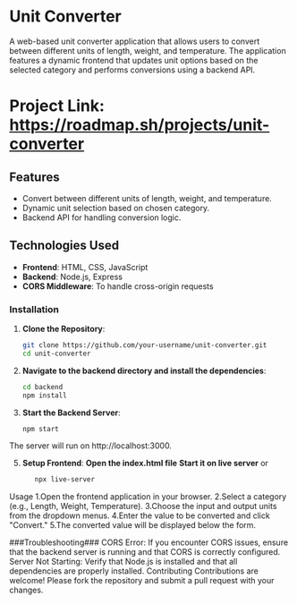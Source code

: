 # Unit Converter

A web-based unit converter application that allows users to convert between different units of length, weight, and temperature. The application features a dynamic frontend that updates unit options based on the selected category and performs conversions using a backend API.

# Project Link: https://roadmap.sh/projects/unit-converter

## Features

- Convert between different units of length, weight, and temperature.
- Dynamic unit selection based on chosen category.
- Backend API for handling conversion logic.

## Technologies Used

- **Frontend**: HTML, CSS, JavaScript
- **Backend**: Node.js, Express
- **CORS Middleware**: To handle cross-origin requests

### Installation

1. **Clone the Repository**:

   ```bash
   git clone https://github.com/your-username/unit-converter.git
   cd unit-converter

2. **Navigate to the backend directory and install the dependencies**:
   ```bash
   cd backend
   npm install
   
4. **Start the Backend Server**:
   ```bash
   npm start

The server will run on http://localhost:3000.

5. **Setup Frontend**:
   **Open the index.html file**
   **Start it on live server**
   or
   
   ```bash
      npx live-server

Usage
1.Open the frontend application in your browser.
2.Select a category (e.g., Length, Weight, Temperature).
3.Choose the input and output units from the dropdown menus.
4.Enter the value to be converted and click "Convert."
5.The converted value will be displayed below the form.

###Troubleshooting###
CORS Error: If you encounter CORS issues, ensure that the backend server is running and that CORS is correctly configured.
Server Not Starting: Verify that Node.js is installed and that all dependencies are properly installed.
Contributing
Contributions are welcome! Please fork the repository and submit a pull request with your changes.


   
   
